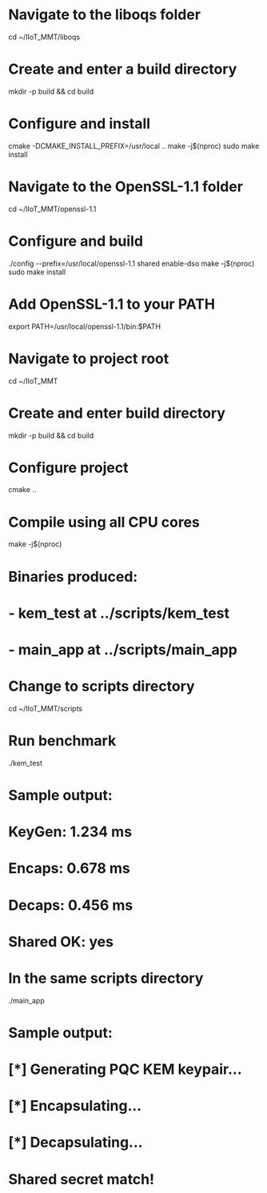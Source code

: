 # Navigate to the liboqs folder
cd ~/IIoT_MMT/liboqs

# Create and enter a build directory
mkdir -p build && cd build

# Configure and install
cmake -DCMAKE_INSTALL_PREFIX=/usr/local ..
make -j$(nproc)
sudo make install

# Navigate to the OpenSSL-1.1 folder
cd ~/IIoT_MMT/openssl-1.1

# Configure and build
./config --prefix=/usr/local/openssl-1.1 shared enable-dso
make -j$(nproc)
sudo make install

# Add OpenSSL-1.1 to your PATH
export PATH=/usr/local/openssl-1.1/bin:$PATH

# Navigate to project root
cd ~/IIoT_MMT

# Create and enter build directory
mkdir -p build && cd build

# Configure project
cmake ..

# Compile using all CPU cores
make -j$(nproc)

# Binaries produced:
#   - kem_test  at ../scripts/kem_test
#   - main_app  at ../scripts/main_app

# Change to scripts directory
cd ~/IIoT_MMT/scripts

# Run benchmark
./kem_test
# Sample output:
# KeyGen: 1.234 ms
# Encaps: 0.678 ms
# Decaps: 0.456 ms
# Shared OK: yes

# In the same scripts directory
./main_app
# Sample output:
# [*] Generating PQC KEM keypair...
# [*] Encapsulating...
# [*] Decapsulating...
# Shared secret match!
